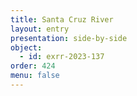 ```yaml
---
title: Santa Cruz River
layout: entry
presentation: side-by-side
object:
  - id: exrr-2023-137
order: 424
menu: false
---
```

